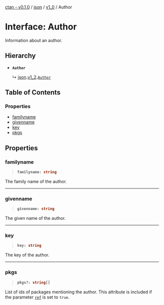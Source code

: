 [ctan - v0.1.0](../README.md) / [json](../modules/json.md) / [v1\_0](../modules/json.v1_0.md) / Author

# Interface: Author

Information about an author.

## Hierarchy

- **`Author`**

  ↳ [json](../modules/json.md)**.**[v1_2](../modules/json.v1_2.md)**.**<code>[Author](json.v1_2.Author.md)</code>

## Table of Contents

### Properties

- [familyname](json.v1_0.Author.md#familyname)
- [givenname](json.v1_0.Author.md#givenname)
- [key](json.v1_0.Author.md#key)
- [pkgs](json.v1_0.Author.md#pkgs)

## Properties

### familyname

> <b>
>
> ```typescript
> familyname: string
> ```
>
> </b>

The family name of the author.

<dl>

</dl>

___

### givenname

> <b>
>
> ```typescript
> givenname: string
> ```
>
> </b>

The given name of the author.

<dl>

</dl>

___

### key

> <b>
>
> ```typescript
> key: string
> ```
>
> </b>

The key of the author.

<dl>

</dl>

___

### pkgs

> <b>
>
> ```typescript
> pkgs?: string[]
> ```
>
> </b>

List of ids of packages mentioning the author.
This attribute is included
if the parameter [`ref`](json.v1_0.AuthorParameters.md#ref) is set to `true`.

<dl>

</dl>
